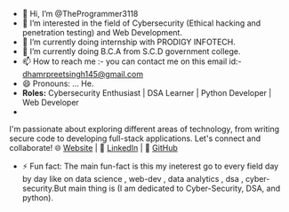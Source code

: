 - 👋 Hi, I’m @TheProgrammer3118
- 👀 I’m interested in the field of Cybersecurity (Ethical hacking and penetration testing) and Web Development.
- 🌱 I’m currently doing internship with PRODIGY INFOTECH.
- 💞️ I’m currently doing B.C.A from S.C.D government college.
- 📫 How to reach me :- you can contact me on this email id:- dhamrpreetsingh145@gmail.com 
- 😄 Pronouns: ... He.
- **Roles:** Cybersecurity Enthusiast | DSA Learner | Python Developer | Web Developer
- 
I'm passionate about exploring different areas of technology, from writing secure code to developing full-stack applications. Let's connect and collaborate!
🌐 [Website](#) | 💼 [LinkedIn](https://www.linkedin.com/feed/) | 📂 [GitHub](https://github.com/dashboard)

- ⚡ Fun fact: The main fun-fact is this my ineterest go to every field day by day like on data science , web-dev , data analytics , dsa , cyber-security.But main thing is (I am dedicated to Cyber-Security, DSA, and python). 

<!---
TheProgrammer3118/TheProgrammer3118 is a ✨ special ✨ repository because its `README.md` (this file) appears on your GitHub profile.
You can click the Preview link to take a look at your changes.
--->
